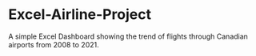 # Excel-Airline-Project
A simple Excel Dashboard showing the trend of flights through Canadian airports from 2008 to 2021.
